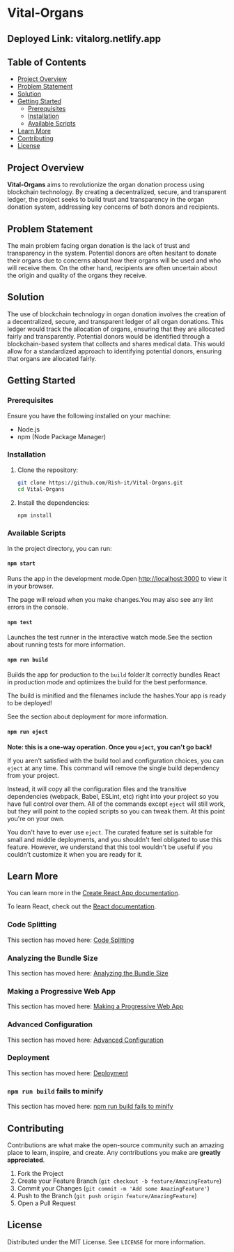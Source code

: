 
# Vital-Organs

## Deployed Link: vitalorg.netlify.app 

## Table of Contents
- [Project Overview](#project-overview)
- [Problem Statement](#problem-statement)
- [Solution](#solution)
- [Getting Started](#getting-started)
  - [Prerequisites](#prerequisites)
  - [Installation](#installation)
  - [Available Scripts](#available-scripts)
- [Learn More](#learn-more)
- [Contributing](#contributing)
- [License](#license)

## Project Overview

**Vital-Organs** aims to revolutionize the organ donation process using blockchain technology. By creating a decentralized, secure, and transparent ledger, the project seeks to build trust and transparency in the organ donation system, addressing key concerns of both donors and recipients.

## Problem Statement

The main problem facing organ donation is the lack of trust and transparency in the system. Potential donors are often hesitant to donate their organs due to concerns about how their organs will be used and who will receive them. On the other hand, recipients are often uncertain about the origin and quality of the organs they receive.

## Solution

The use of blockchain technology in organ donation involves the creation of a decentralized, secure, and transparent ledger of all organ donations. This ledger would track the allocation of organs, ensuring that they are allocated fairly and transparently. Potential donors would be identified through a blockchain-based system that collects and shares medical data. This would allow for a standardized approach to identifying potential donors, ensuring that organs are allocated fairly.

## Getting Started

### Prerequisites

Ensure you have the following installed on your machine:
- Node.js
- npm (Node Package Manager)

### Installation

1. Clone the repository:
   ```bash
   git clone https://github.com/Rish-it/Vital-Organs.git
   cd Vital-Organs
   ```

2. Install the dependencies:
   ```bash
   npm install
   ```

### Available Scripts

In the project directory, you can run:

#### `npm start`

Runs the app in the development mode.Open [http://localhost:3000](http://localhost:3000) to view it in your browser.

The page will reload when you make changes.You may also see any lint errors in the console.

#### `npm test`

Launches the test runner in the interactive watch mode.See the section about running tests for more information.

#### `npm run build`

Builds the app for production to the `build` folder.It correctly bundles React in production mode and optimizes the build for the best performance.

The build is minified and the filenames include the hashes.Your app is ready to be deployed!

See the section about deployment for more information.

#### `npm run eject`

**Note: this is a one-way operation. Once you `eject`, you can't go back!**

If you aren't satisfied with the build tool and configuration choices, you can `eject` at any time. This command will remove the single build dependency from your project.

Instead, it will copy all the configuration files and the transitive dependencies (webpack, Babel, ESLint, etc) right into your project so you have full control over them. All of the commands except `eject` will still work, but they will point to the copied scripts so you can tweak them. At this point you're on your own.

You don't have to ever use `eject`. The curated feature set is suitable for small and middle deployments, and you shouldn't feel obligated to use this feature. However, we understand that this tool wouldn't be useful if you couldn't customize it when you are ready for it.

## Learn More

You can learn more in the [Create React App documentation](https://facebook.github.io/create-react-app/docs/getting-started).

To learn React, check out the [React documentation](https://reactjs.org/).

### Code Splitting

This section has moved here: [Code Splitting](https://facebook.github.io/create-react-app/docs/code-splitting)

### Analyzing the Bundle Size

This section has moved here: [Analyzing the Bundle Size](https://facebook.github.io/create-react-app/docs/analyzing-the-bundle-size)

### Making a Progressive Web App

This section has moved here: [Making a Progressive Web App](https://facebook.github.io/create-react-app/docs/making-a-progressive-web-app)

### Advanced Configuration

This section has moved here: [Advanced Configuration](https://facebook.github.io/create-react-app/docs/advanced-configuration)

### Deployment

This section has moved here: [Deployment](https://facebook.github.io/create-react-app/docs/deployment)

### `npm run build` fails to minify

This section has moved here: [npm run build fails to minify](https://facebook.github.io/create-react-app/docs/troubleshooting#npm-run-build-fails-to-minify)

## Contributing

Contributions are what make the open-source community such an amazing place to learn, inspire, and create. Any contributions you make are **greatly appreciated**.

1. Fork the Project
2. Create your Feature Branch (`git checkout -b feature/AmazingFeature`)
3. Commit your Changes (`git commit -m 'Add some AmazingFeature'`)
4. Push to the Branch (`git push origin feature/AmazingFeature`)
5. Open a Pull Request

## License

Distributed under the MIT License. See `LICENSE` for more information.
